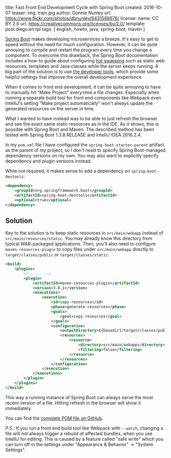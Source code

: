 title: Fast Front End Development Cycle with Spring Boot
created: 2016-10-07
teaser:
  img: train.jpg
  author: Donnie Nunley
  url: https://www.flickr.com/photos/dbnunley/8431588976/
  license:
    name: CC BY 2.0
    url: https://creativecommons.org/licenses/by/2.0/
template: post.diego.en.tpl
tags: [ english, howto, java, spring-boot, maven ]


[Spring Boot][spring-boot] makes developing microservices a breeze. It's easy to get to speed without the need for much
configuration. However, it can be quite annoying to compile and restart the program every time you change a component.
To overcome this drawback, the Spring Boot documentation includes a how-to guide about configuring
[hot swapping][hot-swap] such as static web resources, templates and Java classes while the server keeps running. A big
part of the solution is to use [the developer tools][devtools], which provide some helpful settings that improve the
overall development experience.

When it comes to front end development, it can be quite annoying to have to manually hit "Make Project" every time a
file changes. Especially when running a separate build tool for front end components like Webpack even IntelliJ's
setting "Make project automatically" won't always update the generated resources on the server in time.

What I wanted to have instead was to be able to just refresh the browser and see the exact same static resources as in
the IDE. As it shows, this is possible with Spring Boot and Maven. The described method has been tested with
Spring Boot 1.3.8.RELEASE and IntelliJ IDEA 2016.2.4.

In my `pom.xml` file I have configured the `spring-boot-starter-parent` artifact as the parent of my project,
so I don't need to specify Spring Boot-managed dependency versions on my own. You may also want to explicitly specify
dependency and plugin versions instead.

While not required, it makes sense to add a dependency on `spring-boot-devtools`:

~~~ xml
<dependency>
    <groupId>org.springframework.boot</groupId>
    <artifactId>spring-boot-devtools</artifactId>
    <optional>true</optional>
</dependency>
~~~

## Solution

Key to the solution is to keep static resources in `src/main/webapp` instead of `src/main/resources/static`. You may
already know this directory from typical WAR-packaged applications.
Then, you'll also need to configure `maven-resources-plugin` to copy files under `src/main/webapp` directly to
`target/classes/public` or `target/classes/static`:

~~~ xml
<build>
    <plugins>
        <!-- ... -->
        <plugin>
            <artifactId>maven-resources-plugin</artifactId>
            <version>3.0.1</version>
            <executions>
                <execution>
                    <id>copy-resources</id>
                    <phase>generate-resources</phase>
                    <goals>
                        <goal>copy-resources</goal>
                    </goals>
                    <configuration>
                        <outputDirectory>${basedir}/target/classes/public</outputDirectory>
                        <resources>
                            <resource>
                                <directory>src/main/webapp</directory>
                                <filtering>false</filtering>
                            </resource>
                        </resources>
                    </configuration>
                </execution>
            </executions>
        </plugin>
    </plugins>
</build>
~~~

This way a running instance of Spring Boot can always serve the most recent version of a file. Hitting refresh in the
browser will show it immediately.

You can find the [complete POM file on GitHub][sample-pom].

*P.S.:* If you run a front end build tool like Webpack with `--watch`, changing a file will not always trigger a
rebuild of affected bundles, when you use IntelliJ for editing. This is caused by a feature called "safe write" which
you can turn off in the settings under "Appearance &amp; Behavior" &rarr; "System Settings".

[spring-boot]: https://projects.spring.io/spring-boot/
[hot-swap]: https://docs.spring.io/spring-boot/docs/1.3.8.RELEASE/reference/html/howto-hotswapping.html
[devtools]: https://docs.spring.io/spring-boot/docs/1.3.8.RELEASE/reference/html/using-boot-devtools.html
[sample-pom]: https://github.com/pvorb/platon/blob/913647edbaf69d309df75f1b871ff922a5b23aca/pom.xml
